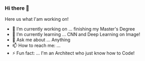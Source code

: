 ### Hi there 👋
Here us what I'am working on!
- 🔭 I’m currently working on ... finishing my Master's Degree
- 🌱 I’m currently learning ... CNN and Deep Learning on Image!
- 💬 Ask me about ... Anything
- 📫 How to reach me: ... 
- ⚡ Fun fact: ... I'm an Architect who just know how to Code!
<!--
**aida-suryadi/aida-suryadi** is a ✨ _special_ ✨ repository because its `README.md` (this file) appears on your GitHub profile.

Here are some ideas to get you started:

- 🔭 I’m currently working on ... finiishing my Master's Degree
- 🌱 I’m currently learning ... CNN and Deep Learning on Image!
- 💬 Ask me about ... Anything
- 📫 How to reach me: ... 
- ⚡ Fun fact: ... I'm Architect who just know how to Code!
-->
